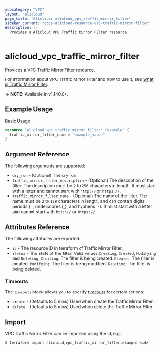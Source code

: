 ```yaml
---
subcategory: "VPC"
layout: "alicloud"
page_title: "Alicloud: alicloud_vpc_traffic_mirror_filter"
sidebar_current: "docs-alicloud-resource-vpc-traffic-mirror-filter"
description: |-
  Provides a Alicloud VPC Traffic Mirror Filter resource.
---
```


# alicloud\_vpc\_traffic\_mirror\_filter

Provides a VPC Traffic Mirror Filter resource.

For information about VPC Traffic Mirror Filter and how to use it, see [What is Traffic Mirror Filter](https://www.alibabacloud.com/help/doc-detail/207513.htm).

-> **NOTE:** Available in v1.140.0+.

## Example Usage

Basic Usage

```terraform
resource "alicloud_vpc_traffic_mirror_filter" "example" {
  traffic_mirror_filter_name = "example_value"
}

```

## Argument Reference

The following arguments are supported:

* `dry_run` - (Optional) The dry run.
* `traffic_mirror_filter_description` - (Optional) The description of the filter. The description must be `2` to `256` characters in length. It must start with a letter and cannot start with `http://` or `https://`.
* `traffic_mirror_filter_name` - (Optional) The name of the filter. The name must be `2` to `128` characters in length, and can contain digits, periods (.), underscores (_), and hyphens (-). It must start with a letter and cannot start with `http://` or `https://`.

## Attributes Reference

The following attributes are exported:

* `id` - The resource ID in terraform of Traffic Mirror Filter.
* `status` - The state of the filter. Valid values:`Creating`, `Created`, `Modifying` and `Deleting`. `Creating`: The filter is being created. `Created`: The filter is created. `Modifying`: The filter is being modified. `Deleting`: The filter is being deleted.

### Timeouts

The `timeouts` block allows you to specify [timeouts](https://www.terraform.io/docs/configuration-0-11/resources.html#timeouts) for certain actions:

* `create` - (Defaults to 5 mins) Used when create the Traffic Mirror Filter.
* `delete` - (Defaults to 5 mins) Used when delete the Traffic Mirror Filter.

## Import

VPC Traffic Mirror Filter can be imported using the id, e.g.

```shell
$ terraform import alicloud_vpc_traffic_mirror_filter.example <id>
```
